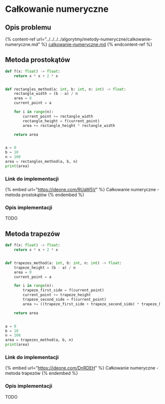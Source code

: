 # Całkowanie numeryczne

## Opis problemu

{% content-ref url="../../../../algorytmy/metody-numeryczne/calkowanie-numeryczne.md" %}
[calkowanie-numeryczne.md](../../../../algorytmy/metody-numeryczne/calkowanie-numeryczne.md)
{% endcontent-ref %}

## Metoda prostokątów

```python
def f(x: float) -> float:
    return x * x + 2 * x


def rectangles_method(a: int, b: int, n: int) -> float:
    rectangle_width = (b - a) / n
    area = 0
    current_point = a

    for i in range(n):
        current_point += rectangle_width
        rectangle_height = f(current_point)
        area += rectangle_height * rectangle_width

    return area


a = 0
b = 10
n = 100
area = rectangles_method(a, b, n)
print(area)
```

### Link do implementacji

{% embed url="https://ideone.com/RUaW5V" %}
Całkowanie numeryczne - metoda prostokątów
{% endembed %}

### Opis implementacji

TODO

## Metoda trapezów

```python
def f(x: float) -> float:
    return x * x + 2 * x


def trapezes_method(a: int, b: int, n: int) -> float:
    trapeze_height = (b - a) / n
    area = 0
    current_point = a

    for i in range(n):
        trapeze_first_side = f(current_point)
        current_point += trapeze_height
        trapeze_second_side = f(current_point)
        area += ((trapeze_first_side + trapeze_second_side) * trapeze_height) / 2

    return area


a = 0
b = 10
n = 100
area = trapezes_method(a, b, n)
print(area)
```

### Link do implementacji

{% embed url="https://ideone.com/DnRDEH" %}
Całkowanie numeryczne - metoda trapezów
{% endembed %}

### Opis implementacji

TODO
